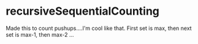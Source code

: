 # recursiveSequentialCounting
Made this to count pushups....I'm cool like that. First set is max, then next set is max-1, then max-2 ...
